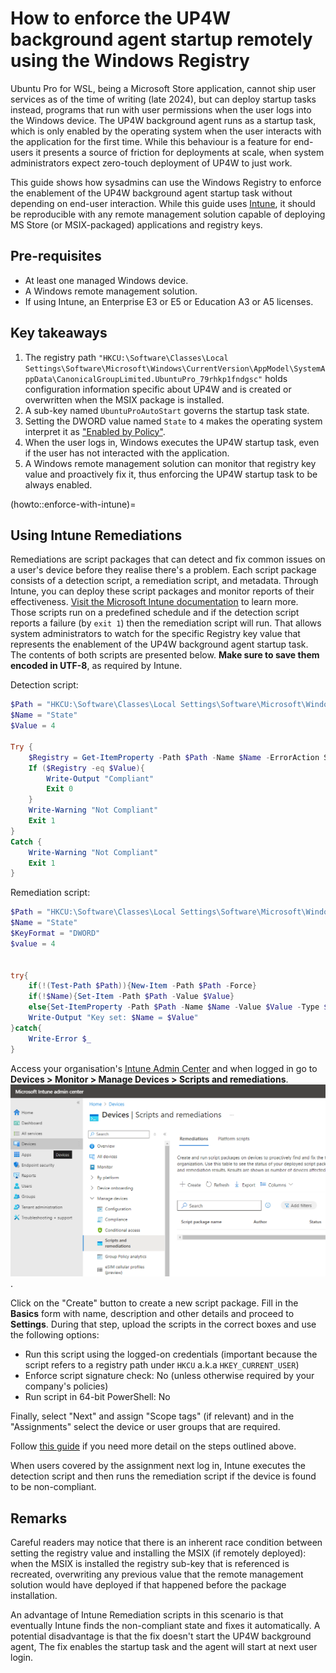 # How to enforce the UP4W background agent startup remotely using the Windows Registry

Ubuntu Pro for WSL, being a Microsoft Store application, cannot ship user services as of the time of writing (late
2024), but can deploy startup tasks instead, programs that run with user permissions when the user logs into the
Windows device. The UP4W background agent runs as a startup task, which is only enabled by the
operating system when the user interacts with the application for the first time. While this behaviour is a feature for
end-users it presents a source of friction for deployments at scale, when system administrators expect zero-touch
deployment of UP4W to just work.

This guide shows how sysadmins can use the Windows Registry to enforce the enablement of the UP4W background agent
startup task without depending on end-user interaction. While this guide uses
[Intune](https://learn.microsoft.com/en-us/mem/intune/fundamentals/what-is-intune), it should be reproducible with any
remote management solution capable of deploying MS Store (or MSIX-packaged) applications and registry keys.

## Pre-requisites

- At least one managed Windows device.
- A Windows remote management solution.
- If using Intune, an Enterprise E3 or E5 or Education A3 or A5 licenses.

## Key takeaways

1. The registry path `"HKCU:\Software\Classes\Local Settings\Software\Microsoft\Windows\CurrentVersion\AppModel\SystemAppData\CanonicalGroupLimited.UbuntuPro_79rhkp1fndgsc"`
   holds configuration information specific about UP4W and is created or overwritten when the MSIX package is
   installed.
2. A sub-key named `UbuntuProAutoStart` governs the startup task state.
3. Setting the DWORD value named `State` to `4` makes the operating system interpret it as
   ["Enabled by Policy"](https://learn.microsoft.com/en-us/uwp/api/windows.applicationmodel.startuptaskstate).
4. When the user logs in, Windows executes the UP4W startup task, even if the user has not interacted with the application.
5. A Windows remote management solution can monitor that registry key value and proactively fix it, thus enforcing the
   UP4W startup task to be always enabled.

(howto::enforce-with-intune)=
## Using Intune Remediations

Remediations are script packages that can detect and fix common issues on a user's device before they realise
there's a problem. Each script package consists of a detection script, a remediation script, and metadata. Through
Intune, you can deploy these script packages and monitor reports of their effectiveness.
[Visit the Microsoft Intune documentation](https://learn.microsoft.com/en-us/mem/intune/fundamentals/remediations)
to learn more. Those scripts run on a predefined schedule and if the detection script reports a failure (by
`exit 1`) then the remediation script will run. That allows system administrators to watch for the specific Registry
key value that represents the enablement of the UP4W background agent startup task. The contents of both scripts are
presented below. **Make sure to save them encoded in UTF-8**, as required by Intune.

Detection script:

```powershell
$Path = "HKCU:\Software\Classes\Local Settings\Software\Microsoft\Windows\CurrentVersion\AppModel\SystemAppData\CanonicalGroupLimited.UbuntuPro_79rhkp1fndgsc\UbuntuProAutoStart"
$Name = "State"
$Value = 4

Try {
    $Registry = Get-ItemProperty -Path $Path -Name $Name -ErrorAction Stop | Select-Object -ExpandProperty $Name
    If ($Registry -eq $Value){
        Write-Output "Compliant"
        Exit 0
    }
    Write-Warning "Not Compliant"
    Exit 1
}
Catch {
    Write-Warning "Not Compliant"
    Exit 1
}
```

Remediation script:

```powershell
$Path = "HKCU:\Software\Classes\Local Settings\Software\Microsoft\Windows\CurrentVersion\AppModel\SystemAppData\CanonicalGroupLimited.UbuntuPro_79rhkp1fndgsc\UbuntuProAutoStart"
$Name = "State"
$KeyFormat = "DWORD"
$value = 4


try{
    if(!(Test-Path $Path)){New-Item -Path $Path -Force}
    if(!$Name){Set-Item -Path $Path -Value $Value}
    else{Set-ItemProperty -Path $Path -Name $Name -Value $Value -Type $KeyFormat}
    Write-Output "Key set: $Name = $Value"
}catch{
    Write-Error $_
}

```

Access your organisation's [Intune Admin Center](https://intune.microsoft.com) and when logged in go to **Devices > Monitor > Manage Devices > Scripts and remediations**.
![Scripts and remediations option revealed in the Intune portal](./assets/intune-remediations.png).

Click on the "Create" button to create a new script package. Fill in the **Basics** form with name, description and other details and proceed to **Settings**.
During that step, upload the scripts in the correct boxes and use the following options:

- Run this script using the logged-on credentials (important because the script refers to a registry path under `HKCU`
  a.k.a `HKEY_CURRENT_USER`)
- Enforce script signature check: No (unless otherwise required by your company's policies)
- Run script in 64-bit PowerShell: No

Finally, select "Next" and assign "Scope tags" (if relevant) and in the "Assignments" select
the device or user groups that are required.

Follow [this guide](https://learn.microsoft.com/en-us/mem/intune/fundamentals/remediations#deploy-the-script-packages)
if you need more detail on the steps outlined above.

When users covered by the assignment next log in, Intune executes the detection script and then runs the remediation
script if the device is found to be non-compliant.

## Remarks

Careful readers may notice that there is an inherent race condition between setting the registry value and installing
the MSIX (if remotely deployed): when the MSIX is installed the registry sub-key that is referenced is recreated, overwriting any
previous value that the remote management solution would have deployed if that happened before the package installation.

An advantage of Intune Remediation scripts in this scenario is that eventually Intune finds the non-compliant
state and fixes it automatically. A potential disadvantage is that the fix doesn't start the UP4W background
agent, The fix enables the startup task and the agent will start at next user login.

